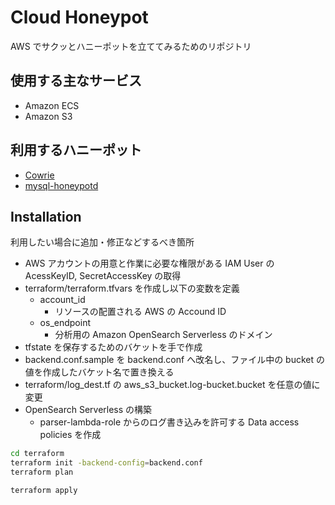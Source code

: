 # Cloud Honeypot

AWS でサクッとハニーポットを立ててみるためのリポジトリ

## 使用する主なサービス

- Amazon ECS
- Amazon S3

## 利用するハニーポット

- [Cowrie](https://github.com/cowrie/cowrie)
- [mysql-honeypotd](https://github.com/sjinks/mysql-honeypotd)

## Installation

利用したい場合に追加・修正などするべき箇所

- AWS アカウントの用意と作業に必要な権限がある IAM User の AcessKeyID, SecretAccessKey の取得
- terraform/terraform.tfvars を作成し以下の変数を定義
  - account_id
    - リソースの配置される AWS の Accound ID
  - os_endpoint
    - 分析用の Amazon OpenSearch Serverless のドメイン
- tfstate を保存するためのバケットを手で作成
- backend.conf.sample を backend.conf へ改名し、ファイル中の bucket の値を作成したバケット名で置き換える
- terraform/log_dest.tf の aws_s3_bucket.log-bucket.bucket を任意の値に変更
- OpenSearch Serverless の構築
  - parser-lambda-role からのログ書き込みを許可する Data access policies を作成

```sh
cd terraform
terraform init -backend-config=backend.conf
terraform plan

terraform apply
```
